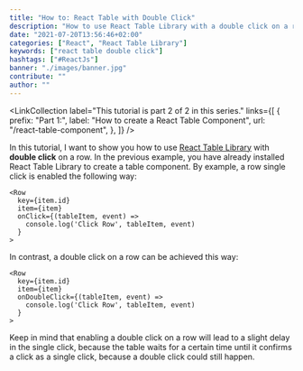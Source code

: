 ```yaml
---
title: "How to: React Table with Double Click"
description: "How to use React Table Library with a double click on a row ..."
date: "2021-07-20T13:56:46+02:00"
categories: ["React", "React Table Library"]
keywords: ["react table double click"]
hashtags: ["#ReactJs"]
banner: "./images/banner.jpg"
contribute: ""
author: ""
---
```


<Sponsorship />

<LinkCollection
  label="This tutorial is part 2 of 2 in this series."
  links={[
    {
      prefix: "Part 1:",
      label: "How to create a React Table Component",
      url: "/react-table-component",
    },
  ]}
/>

In this tutorial, I want to show you how to use [React Table Library](https://react-table-library.com) with **double click** on a row. In the previous example, you have already installed React Table Library to create a table component. By example, a row single click is enabled the following way:

```javascript{4-6}
<Row
  key={item.id}
  item={item}
  onClick={(tableItem, event) =>
    console.log('Click Row', tableItem, event)
  }
>
```

In contrast, a double click on a row can be achieved this way:

```javascript{4-6}
<Row
  key={item.id}
  item={item}
  onDoubleClick={(tableItem, event) =>
    console.log('Click Row', tableItem, event)
  }
>
```

Keep in mind that enabling a double click on a row will lead to a slight delay in the single click, because the table waits for a certain time until it confirms a click as a single click, because a double click could still happen.
